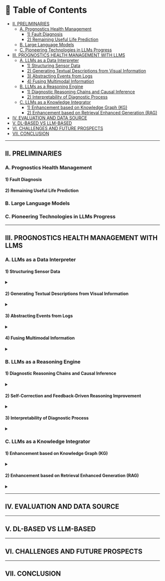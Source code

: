 # 📘 Table of Contents

- [II. PRELIMINARIES](#ii-preliminaries)
  - [A. Prognostics Health Management](#a-prognostics-health-management)
    - [1) Fault Diagnosis](#1-fault-diagnosis)
    - [2) Remaining Useful Life Prediction](#2-remaining-useful-life-prediction)
  - [B. Large Language Models](#b-large-language-models)
  - [C. Pioneering Technologies in LLMs Progress](#c-pioneering-technologies-in-llms-progress)
- [III. PROGNOSTICS HEALTH MANAGEMENT WITH LLMS](#iii-prognostics-health-management-with-llms)
  - [A. LLMs as a Data Interpreter](#a-llms-as-a-data-interpreter)
    - [1) Structuring Sensor Data](#1-structuring-sensor-data)
    - [2) Generating Textual Descriptions from Visual Information](#2-generating-textual-descriptions-from-visual-information)
    - [3) Abstracting Events from Logs](#3-abstracting-events-from-logs)
    - [4) Fusing Multimodal Information](#4-fusing-multimodal-information)
  - [B. LLMs as a Reasoning Engine](#b-llms-as-a-reasoning-engine)
    - [1) Diagnostic Reasoning Chains and Causal Inference](#1-diagnostic-reasoning-chains-and-causal-inference)
    - [2) Interpretability of Diagnostic Process](#2-interpretability-of-diagnostic-process)
  - [C. LLMs as a Knowledge Integrator](#c-llms-as-a-knowledge-integrator)
    - [1) Enhancement based on Knowledge Graph (KG)](#1-enhancement-based-on-knowledge-graph-kg)
    - [2) Enhancement based on Retrieval Enhanced Generation (RAG)](#2-enhancement-based-on-retrieval-enhanced-generation-rag)
- [IV. EVALUATION AND DATA SOURCE](#iv-evaluation-and-data-source)
- [V. DL-BASED VS LLM-BASED](#v-dl-based-vs-llm-based)
- [VI. CHALLENGES AND FUTURE PROSPECTS](#vi-challenges-and-future-prospects)
- [VII. CONCLUSION](#vii-conclusion)

---

## II. PRELIMINARIES


### A. Prognostics Health Management


#### 1) Fault Diagnosis


#### 2) Remaining Useful Life Prediction


### B. Large Language Models

### C. Pioneering Technologies in LLMs Progress


---

## III. PROGNOSTICS HEALTH MANAGEMENT WITH LLMS
### A. LLMs as a Data Interpreter
#### 1) Structuring Sensor Data
<details>
<summary></summary>

- **System Log Parsing with Large Language Models: A Review.** `arXiv` `2025`

  Beck, Viktor and Landauer, Max and Wurzenberger, Markus and Skopik, Florian and Rauber, Andreas. [[Paper](http://arxiv.org/abs/2504.04877)]

- **Using Large Language Models to Enhance the Reusability of Sensor Data.** `MDPI` `2024`

  Berenguer, Alberto and Morejón, Adriana and Tomás, David and Mazón, Jose-Norberto. [[Paper](https://www.mdpi.com/1424-8220/24/2/347)]

- **Structured Information Extraction from Scientific Text with Large Language Models.** `Nature Communications` `2024`

  Dagdelen, John and Dunn, Alexander and Lee, Sanghoon and Walker, Nicholas and Rosen, Andrew S. and Ceder, Gerbrand and Persson, Kristin A. and Jain, Anubhav. [[Paper](https://www.nature.com/articles/s41467-024-45563-x)]

- **BlendSQL: A Scalable Dialect for Unifying Hybrid Question Answering in Relational Algebra.** `arXiv` `2024`

  Glenn, Parker and Dakle, Parag and Wang, Liang and Raghavan, Preethi. [[Paper](https://aclanthology.org/2024.findings-acl.25)]

- **Multimodal LLM for Intelligent Transportation Systems.** `arXiv` `2024`

  Le, Dexter and Yunusoglu, Aybars and Tiwari, Karn and Isik, Murat and Dikmen, I. Can. [[Paper](http://arxiv.org/abs/2412.11683)]

- **A Survey on Open Information Extraction from Rule-based Model to Large Language Model.** `arXiv` `2024`

  Liu, Pai and Gao, Wenyang and Dong, Wenjie and Ai, Lin and Gong, Ziwei and Huang, Songfang and Li, Zongsheng and Hoque, Ehsan and Hirschberg, Julia and Zhang, Yue. [[Paper](http://arxiv.org/abs/2208.08690)]

- **LogParser-LLM: Advancing Efficient Log Parsing with Large Language Models.** `arXiv` `2024`

  Zhong, Aoxiao and Mo, Dengyao and Liu, Guiyang and Liu, Jinbu and Lu, Qingda and Zhou, Qi and Wu, Jiesheng and Li, Quanzheng and Wen, Qingsong. [[Paper](https://doi.org/10.1145/3637528.3671810)]

</details>

#### 2) Generating Textual Descriptions from Visual Information
<details>
<summary></summary>


- **Enhancing Data Literacy On-Demand: LLMs as Guides for Novices in Chart Interpretation.** `IEEE` `2025`

  Choe, Kiroong and Lee, Chaerin and Lee, Soohyun and Song, Jiwon and Cho, Aeri and Kim, Nam Wook and Seo, Jinwook. [[Paper](https://ieeexplore.ieee.org/abstract/document/10555321)]


- **Bridging Expert Knowledge and Sensor Measurements for Machine Fault Quantification with Large Language Models.** `IEEE` `2024`

  Jose, Sagar and Nguyen, Khanh T.P and Medjaher, Kamal and Zemouri, Ryad and Lévesque, Mélanie and Tahan, Antoine. [[Paper](https://ieeexplore.ieee.org/abstract/document/10637229)]

- **A Text-Based Knowledge-Embedded Soft Sensing Modeling Approach for General Industrial Process Tasks Based on Large Language Model.** `arXiv` `2025`

  Tong, Shuo and Liu, Han and Guo, Runyuan and Tian, Xueqiong and Wang, Wenqing and Liu, Ding and Zhang, Youmin. [[Paper](http://arxiv.org/abs/2501.05075)]


</details>

#### 3) Abstracting Events from Logs
<details>
<summary></summary>


- **ContextLLM: Meaningful Context Reasoning from Multi-Sensor and Multi-Device Data Using LLMs | Proceedings of the 26th International Workshop on Mobile Computing Systems and Applications.** `ACM Conferences` `2025`

  *Post, Kevin, et al. *. [[Paper](https://dl.acm.org/doi/10.1145/3708468.3711892)]

- **LogLLM: Log-based Anomaly Detection Using Large Language Models.** `arXiv` `2025`

  Guan, Wei and Cao, Jian and Qian, Shiyou and Gao, Jianqi and Ouyang, Chun. [[Paper](http://arxiv.org/abs/2411.08561)]

- **Data Interpreter: An LLM Agent For Data Science.** `arXiv` `2024`

  Hong, Sirui and Lin, Yizhang and Liu, Bang and Liu, Bangbang and Wu, Binhao and Zhang, Ceyao and Wei, Chenxing and Li, Danyang and Chen, Jiaqi and Zhang, Jiayi and Wang, Jinlin and Zhang, Li and Zhang, Lingyao and Yang, Min and Zhuge, Mingchen and Guo, Taicheng and Zhou, Tuo and Tao, Wei and Tang, Xiangru and Lu, Xiangtao and Zheng, Xiawu and Liang, Xinbing and Fei, Yaying and Cheng, Yuheng and Gou, Zhibin and Xu, Zongze and Wu, Chenglin. [[Paper](http://arxiv.org/abs/2402.18679)]

- **Exploring the Effectiveness of LLMs in Automated Logging Generation: An Empirical Study.** `arXiv` `2024`

  Li, Yichen and Huo, Yintong and Jiang, Zhihan and Zhong, Renyi and He, Pinjia and Su, Yuxin and Briand, Lionel and Lyu, Michael R.. [[Paper](http://arxiv.org/abs/2307.05950)]

- **Maintaining Data Freshness in Distributed Cyber-Physical Systems.** `IEEE` `2019`

  Li, Guohui and Li, Jianjun and Guo, Bing and others. [[Paper](https://ieeexplore.ieee.org/abstract/document/8611386/)]

- **Towards LLM-Powered Ambient Sensor Based Multi-Person Human Activity Recognition.** `IEEE` `2025`

  *Chen, Xi, Julien Cumin, Fano Ramparany, and Dominique Vaufreydaz.*. [[Paper](https://ieeexplore.ieee.org/abstract/document/10763542)]

- **LLM-TSFD: An Industrial Time Series Human-in-the-Loop Fault Diagnosis Method Based on a Large Language Model.** `Online` `2025`

  *Zhang, Qi and Xu, Chao and Li, Jie and Sun, Yicheng and Bao, Jinsong and Zhang, Dan*. [[Paper](https://www.sciencedirect.com/science/article/abs/pii/S0957417424027283)]


</details>

#### 4) Fusing Multimodal Information
<details>
<summary></summary>


- **Multimodal Data Fusion: An Overview of Methods, Challenges, and Prospects.** `IEEE` `2015`

  Lahat, Dana and Adali, Tülay and Jutten, Christian. [[Paper](https://ieeexplore.ieee.org/abstract/document/7214350)]

- **Dynamic Vision-Based Machinery Fault Diagnosis with Cross-Modality Feature Alignment.** `IEEE` `2024`

  Li, Xiang and Yu, Shupeng and Lei, Yaguo and Li, Naipeng and Yang, Bin. [[Paper](https://ieeexplore.ieee.org/document/10664604)]

- **TaskSense: A Translation-like Approach for Tasking Heterogeneous Sensor Systems with LLMs | Proceedings of the 23rd ACM Conference on Embedded Networked Sensor Systems.** `ACM Conferences` `2025`

  Liu, Kaiwei and. [[Paper](https://dl.acm.org/doi/10.1145/3715014.3722070)]


- **Large Language Models as Data Preprocessors.** `arXiv` `2024`

  Zhang, Haochen and Dong, Yuyang and Xiao, Chuan and Oyamada, Masafumi. [[Paper](http://arxiv.org/abs/2308.16361)]

</details>



### B. LLMs as a Reasoning Engine


#### 1) Diagnostic Reasoning Chains and Causal Inference
<details>
<summary></summary>
  
- **A Case-Based Reasoning System for Fault Detection and Isolation: A Case Study on Complex Gearboxes.** `Journal` `2019`

  Boral, Soumava and Chaturvedi, Sanjay Kumar and Naikan, V.N.A.. [[Paper](https://doi.org/10.1108/JQME-05-2018-0039)]

- **Program of Thoughts Prompting: Disentangling Computation from Reasoning for Numerical Reasoning Tasks.** `arXiv` `2023`

  Chen, Wenhu and Ma, Xueguang and Wang, Xinyi and Cohen, William W.. [[Paper](http://arxiv.org/abs/2211.12588)]

- **Knowledge-Based Fault Diagnosis in Industrial Internet of Things: A Survey.** `IEEE` `2022`

  Chi, Yuanfang and Dong, Yanjie and Wang, Z. Jane and Yu, F. Richard and Leung, Victor C. M.. [[Paper](https://ieeexplore.ieee.org/abstract/document/9745085)]

- **Large Language Models Are Reasoning Teachers.** `Online` `2023`

  Ho, Namgyu and Schmid, Laura and Yun, Se-Young. [[Paper](https://aclanthology.org/2023.acl-long.830/)]

- **Forward-Backward Reasoning in Large Language Models for Mathematical Verification.** `Online` `2024`

  Jiang, Weisen and Shi, Han and Yu, Longhui and Liu, Zhengying and Zhang, Yu and Li, Zhenguo and Kwok, James. [[Paper](https://aclanthology.org/2024.findings-acl.397/)]

- **Making Language Models Better Reasoners with Step-Aware Verifier.** `Online` `2023`

  Li, Yifei and Lin, Zeqi and Zhang, Shizhuo and Fu, Qiang and Chen, Bei and Lou, Jian-Guang and Chen, Weizhu. [[Paper](https://aclanthology.org/2023.acl-long.291/)]

- **Electrical Load Forecasting Using Edge Computing and Federated Learning.** `IEEE` `2020`

  Taïk, Afaf and Cherkaoui, Soumaya.

- **Applying a Case-Based Reasoning Method for Fault Diagnosis during Maintenance.** `Online` `2009`

  Tsai, Y-T. [[Paper](https://doi.org/10.1243/09544062JMES1588)]

- **Machine Fault Diagnosis and Prognosis: The State of The Art.** `IEEE` `2009`

  Van Tung, Tran and Yang, Bo-Suk.

- **Self-Reasoning Language Models: Unfold Hidden Reasoning Chains with Few Reasoning Catalyst.** `Online` `2025`

  Wang, Hongru and Cai, Deng and Zhong, Wanjun and Huang, Shijue and Pan, Jeff Z. and Liu, Zeming and Wong, Kam-Fai. [[Paper](https://aclanthology.org/2025.findings-acl.291/)]

- **Enhancing Fault Troubleshooting through Human-Machine Collaboration: A Multi-Stage Reasoning Approach.** `IEEE` `2024`

  Wen, Sijie and Chen, Yongming and Pan, Xinyu and Zhuang, Weibin and Li, Xinyu. [[Paper](https://ieeexplore.ieee.org/abstract/document/10711734)]

- **Large Language Models Perform Diagnostic Reasoning.** `arXiv` `2023`

  Wu, Cheng-Kuang and Chen, Wei-Lin and Chen, Hsin-Hsi. [[Paper](http://arxiv.org/abs/2307.08922)]

- **DrHouse: An LLM-empowered Diagnostic Reasoning System through Harnessing Outcomes from Sensor Data and Expert Knowledge.** `ACM Conferences` `2024`

  Yang, Bufang and Jiang, Siyang and Xu, Lilin and Liu, Kaiwei and Li, Hai and Xing, Guoliang and Chen, Hongkai and Jiang, Xiaofan and Yan, Zhenyu. [[Paper](https://dl.acm.org/doi/10.1145/3699765)]

- **CausalKGPT: Industrial Structure Causal Knowledge-Enhanced Large Language Model for Cause Analysis of Quality Problems in Aerospace Product Manufacturing.** `Online` `2024`

  Zhou, Bin and Li, Xinyu and Liu, Tianyuan and Xu, Kaizhou and Liu, Wei and Bao, Jinsong. [[Paper](https://www.sciencedirect.com/science/article/pii/S1474034623004615)]

- **A Modeling and Probabilistic Reasoning Method of Dynamic Uncertain Causality Graph for Industrial Fault Diagnosis.** `Online` `2014`

  Dong, Chun-Ling and Zhang, Qin and Geng, Shi-Chao. [[Paper](https://doi.org/10.1007/s11633-014-0791-8)]

- **Reasoning with Language Model Is Planning with World Model.** `Online` `2023`

  Hao, Shibo and Gu, Yi and Ma, Haodi and Hong, Joshua and Wang, Zhen and Wang, Daisy and Hu, Zhiting. [[Paper](https://aclanthology.org/2023.emnlp-main.507/)]

- **Can Large Language Models Infer Causation from Correlation?.** `arXiv` `2024`

  Jin, Zhijing and Liu, Jiarui and Lyu, Zhiheng and Poff, Spencer and Sachan, Mrinmaya and Mihalcea, Rada and Diab, Mona and Schölkopf, Bernhard. [[Paper](http://arxiv.org/abs/2306.05836)]

- **LLMs Are Prone to Fallacies in Causal Inference.** `arXiv` `2024`

  Joshi, Nitish and Saparov, Abulhair and Wang, Yixin and He, He. [[Paper](http://arxiv.org/abs/2406.12158)]

- **Large Language Models and Causal Inference in Collaboration: A Comprehensive Survey.** `Online` `2025`

  Liu, Xiaoyu and Xu, Paiheng and Wu, Junda and Yuan, Jiaxin and Yang, Yifan and Zhou, Yuhang and Liu, Fuxiao and Guan, Tianrui and Wang, Haoliang and Yu, Tong and McAuley, Julian and Ai, Wei and Huang, Furong. [[Paper](https://aclanthology.org/2025.findings-naacl.427/)]

- **Seg-Zero: Reasoning-Chain Guided Segmentation via Cognitive Reinforcement.** `arXiv` `2025`

  Liu, Yuqi and Peng, Bohao and Zhong, Zhisheng and Yue, Zihao and Lu, Fanbin and Yu, Bei and Jia, Jiaya. [[Paper](http://arxiv.org/abs/2503.06520)]

- **Causal Order: The Key to Leveraging Imperfect Experts in Causal Inference.** `arXiv` `2025`

  Vashishtha, Aniket and Reddy, Abbavaram Gowtham and Kumar, Abhinav and Bachu, Saketh and Balasubramanian, Vineeth N. and Sharma, Amit. [[Paper](http://arxiv.org/abs/2310.15117)]

- **Causal Discriminative Modeling for Robust Cloud Service Fault Detection.** `Online` `2024`

  Wang, Heyi. [[Paper](https://ashpress.org/index.php/jcts/article/view/193)]
</details>


#### 2) Self-Correction and Feedback-Driven Reasoning Improvement
<details>
<summary></summary>

- **QueryAgent: A Reliable and Efficient Reasoning Framework with Environmental Feedback-based Self-Correction.** `arXiv` `2024`

  Huang, Xiang and Cheng, Sitao and Huang, Shanshan and Shen, Jiayu and Xu, Yong and Zhang, Chaoyun and Qu, Yuzhong. [[Paper](http://arxiv.org/abs/2403.11886)]

- **Learning to Correction: Explainable Feedback Generation for Visual Commonsense Reasoning Distractor | Proceedings of the 32nd ACM International Conference on Multimedia.** `ACM Conferences` `2025`

  Jiali Chen, Xusen Hei, Yuqi Xue, Yuancheng Wei, Jiayuan Xie, Yi Cai, Qing Li. [[Paper](https://dl.acm.org/doi/10.1145/3664647.3681590)]

- **Making Language Models Better Reasoners with Step-Aware Verifier.** `Online` `2023`

  Li, Yifei and Lin, Zeqi and Zhang, Shizhuo and Fu, Qiang and Chen, Bei and Lou, Jian-Guang and Chen, Weizhu. [[Paper](https://aclanthology.org/2023.acl-long.291/)]

- **REFINER: Reasoning Feedback on Intermediate Representations.** `arXiv` `2024`

  Paul, Debjit and Ismayilzada, Mete and Peyrard, Maxime and Borges, Beatriz and Bosselut, Antoine and West, Robert and Faltings, Boi. [[Paper](http://arxiv.org/abs/2304.01904)]

- **RL4F: Generating Natural Language Feedback with Reinforcement Learning for Repairing Model Outputs.** `Online` `2023`

  Akyurek, Afra Feyza and Akyurek, Ekin and Kalyan, Ashwin and Clark, Peter and Wijaya, Derry Tanti and Tandon, Niket. [[Paper](https://aclanthology.org/2023.acl-long.427/)]

- **Embedding Self-Correction as an Inherent Ability in Large Language Models for Enhanced Mathematical Reasoning.** `arXiv` `2025`

  Gao, Kuofeng and Cai, Huanqia and Shuai, Qingyao and Gong, Dihong and Li, Zhifeng. [[Paper](http://arxiv.org/abs/2410.10735)]

- **Large Language Models Cannot Self-Correct Reasoning Yet.** `Online` `2023`

  Huang, Jie and Chen, Xinyun and Mishra, Swaroop and Zheng, Huaixiu Steven and Yu, Adams Wei and Song, Xinying and Zhou, Denny. [[Paper](https://openreview.net/forum?id=IkmD3fKBPQ)]

- **Improving Intermediate Reasoning in Zero-Shot Chain-of-Thought for Large Language Models with Filter Supervisor-Self Correction.** `Online` `2025`

  Jun Sun. [[Paper](https://www.sciencedirect.com/science/article/abs/pii/S0925231224019908)]

- **Self-Refine: Iterative Refinement with Self-Feedback.** `Online` `2023`

  Madaan, Aman and Tandon, Niket and Gupta, Prakhar and Hallinan, Skyler and Gao, Luyu and Wiegreffe, Sarah and Alon, Uri and Dziri, Nouha and Prabhumoye, Shrimai and Yang, Yiming and Gupta, Shashank and Majumder, Bodhisattwa Prasad and Hermann, Katherine and Welleck, Sean and Yazdanbakhsh, Amir and Clark, Peter. [[Paper](https://openreview.net/forum?id=S37hOerQLB)]

- **Fine-Tuning on Diverse Reasoning Chains Drives Within-Inference CoT Refinement in LLMs.** `arXiv` `2025`

  Puerto, Haritz and Chubakov, Tilek and Zhu, Xiaodan and Madabushi, Harish Tayyar and Gurevych, Iryna. [[Paper](http://arxiv.org/abs/2407.03181)]

- **Self-Consistency Improves Chain of Thought Reasoning in Language Models.** `arXiv` `2023`

  Wang, Xuezhi and Wei, Jason and Schuurmans, Dale and Le, Quoc and Chi, Ed and Narang, Sharan and Chowdhery, Aakanksha and Zhou, Denny. [[Paper](http://arxiv.org/abs/2203.11171)]

- **RCOT: Detecting and Rectifying Factual Inconsistency in Reasoning by Reversing Chain-of-Thought.** `arXiv` `2023`

  Xue, Tianci and Wang, Ziqi and Wang, Zhenhailong and Han, Chi and Yu, Pengfei and Ji, Heng. [[Paper](http://arxiv.org/abs/2305.11499)]

</details>

#### 3) Interpretability of Diagnostic Process
<details>
<summary></summary>

- **A Spectral Interpretable Bearing Fault Diagnosis Framework Powered by Large Language Models.** `MDPI` `2025`

  Bao, Panfeng and Yi, Wenjun and Zhu, Yue and Shen, Yufeng and Peng, Haotian. [[Paper](https://www.mdpi.com/1424-8220/25/12/3822)]

- **Enhancing Reliability Through Interpretability: A Comprehensive Survey of Interpretable Intelligent Fault Diagnosis in Rotating Machinery.** `IEEE` `2024`

  Chen, Gang and Yuan, Junlin and Zhang, Yiyue and Zhu, Hanyue and Huang, Ruyi and Wang, Fengtao and Li, Weihua. [[Paper](https://ieeexplore.ieee.org/abstract/document/10600683)]

- **Integrating LLMs for Explainable Fault Diagnosis in Complex Systems.** `arXiv` `2024`

  Dave, Akshay J. and Nguyen, Tat Nghia and Vilim, Richard B.. [[Paper](http://arxiv.org/abs/2402.06695)]



- **An Interpretable Approach Using Hybrid Graph Networks and Explainable AI for Intelligent Diagnosis Recommendations in Chronic Disease Care.** `Online` `2024`

  Huang, Mengxing and Zhang, Xiu Shi and Bhatti, Uzair Aslam and Wu, YuanYuan and Zhang, Yu and Yasin Ghadi, Yazeed. [[Paper](https://www.sciencedirect.com/science/article/pii/S1746809423013460)]

- **Variational Attention-Based Interpretable Transformer Network for Rotary Machine Fault Diagnosis.** `IEEE` `2024`

  Li, Yasong and Zhou, Zheng and Sun, Chuang and Chen, Xuefeng and Yan, Ruqiang. [[Paper](https://ieeexplore.ieee.org/abstract/document/9887963)]

- **WavCapsNet: An Interpretable Intelligent Compound Fault Diagnosis Method by Backward Tracking.** `IEEE` `2023`

  Li, Weihua and Lan, Hao and Chen, Junbin and Feng, Ke and Huang, Ruyi. [[Paper](https://ieeexplore.ieee.org/abstract/document/10143698)]

- **The Interpretable Reasoning and Intelligent Decision-Making Based on Event Knowledge Graph With LLMs in Fault Diagnosis Scenarios.** `IEEE` `2025`

  Men, ChangHao and Han, Yu and Wang, Ping and Tao, JianYuan and Huang, Cheng-Geng. [[Paper](https://ieeexplore.ieee.org/abstract/document/10925425)]

- **Intelligent Fault Diagnosis and Visual Interpretability of Rotating Machinery Based on Residual Neural Network.** `Online` `2022`

  Yu, Shihang and Wang, Min and Pang, Shanchen and Song, Limei and Qiao, Sibo. [[Paper](https://www.sciencedirect.com/science/article/pii/S0263224122004778)]


</details>


### C. LLMs as a Knowledge Integrator


#### 1) Enhancement based on Knowledge Graph (KG)
<details>
<summary></summary>

- **Large Knowledge Model: Perspectives and Challenges.** `arXiv` `2024`

  Chen, Huajun. [[Paper](http://arxiv.org/abs/2312.02706)]

- **Knowledge Graphs: Opportunities and Challenges | Artificial Intelligence Review.** `Online` `2025`

  Ciyuan Peng, Feng Xia, Mehdi Naseriparsa \& Francesco Osborne. [[Paper](https://link.springer.com/article/10.1007/s10462-023-10465-9)]

- **Chatlaw: A Multi-Agent Collaborative Legal Assistant with Knowledge Graph Enhanced Mixture-of-Experts Large Language Model.** `arXiv` `2024`

  Cui, Jiaxi and Ning, Munan and Li, Zongjian and Chen, Bohua and Yan, Yang and Li, Hao and Ling, Bin and Tian, Yonghong and Yuan, Li. [[Paper](http://arxiv.org/abs/2306.16092)]

- **EXplainable Neural-Symbolic Learning (\mkbibemphX-NeSyL) Methodology to Fuse Deep Learning Representations with Expert Knowledge Graphs: The MonuMAI Cultural Heritage Use Case** `Online` `2022`

  Díaz-Rodríguez, Natalia and Lamas, Alberto and Sanchez, Jules and Franchi, Gianni and Donadello, Ivan and Tabik, Siham and Filliat, David and Cruz, Policarpo and Montes, Rosana and Herrera, Francisco. [[Paper](https://www.sciencedirect.com/science/article/pii/S1566253521001986)]

- **Knowledge Graph-Enhanced Molecular Contrastive Learning with Functional Prompt.** `Online` `2023`

  Fang, Yin and Zhang, Qiang and Zhang, Ningyu and Chen, Zhuo and Zhuang, Xiang and Shao, Xin and Fan, Xiaohui and Chen, Huajun. [[Paper](https://www.nature.com/articles/s42256-023-00654-0)]


- **Graph Convolutional Neural Network for Intelligent Fault Diagnosis of Machines via Knowledge Graph.** `IEEE` `2024`

  Mao, Zehui and Wang, Huan and Jiang, Bin and Xu, Juan and Guo, Huifeng. [[Paper](https://ieeexplore.ieee.org/abstract/document/10454020)]

- **Knowledge Graph Large Language Model (KG-LLM) for Link Prediction.** `arXiv` `2025`

  Shu, Dong and Chen, Tianle and Jin, Mingyu and Zhang, Chong and Du, Mengnan and Zhang, Yongfeng. [[Paper](http://arxiv.org/abs/2403.07311)]

- **Knowledge Graph Accuracy Evaluation: An LLM-enhanced Embedding Approach.** `International Journal` `2025`

  Zhang, Mingtao and Yang, Guoli and Liu, Yi and Shi, Jing and Bai, Xiaoying. [[Paper](https://doi.org/10.1007/s41060-024-00661-3)]


- **Leveraging on Causal Knowledge for Enhancing the Root Cause Analysis of Equipment Spot Inspection Failures.** `Online` `2022`

  Zhou, Bin and Li, Jie and Li, Xinyu and Hua, Bao and Bao, Jinsong. [[Paper](https://doi.org/10.1016/j.aei.2022.101799)]

- **LLMs for Knowledge Graph Construction and Reasoning: Recent Capabilities and Future Opportunities.** `Online` `2024`

  Zhu, Yuqi and Wang, Xiaohan and Chen, Jing and Qiao, Shuofei and Ou, Yixin and Yao, Yunzhi and Deng, Shumin and Chen, Huajun and Zhang, Ningyu. [[Paper](https://doi.org/10.1007/s11280-024-01297-w)]

- **Multi-Modal Knowledge Graph Construction and Application: A Survey.** `IEEE` `2024`

  Zhu, Xiangru and Li, Zhixu and Wang, Xiaodan and Jiang, Xueyao and Sun, Penglei and Wang, Xuwu and Xiao, Yanghua and Yuan, Nicholas Jing. [[Paper](https://ieeexplore.ieee.org/abstract/document/9961954)]

</details>

#### 2) Enhancement based on Retrieval Enhanced Generation (RAG)
<details>
<summary></summary>

- **Application of Retrieval-Augmented Generation for Interactive Industrial Knowledge Management via a Large Language Model.** `science` `2025`

  Chen, Lun-Chi and Pardeshi, Mayuresh Sunil and Liao, Yi-Xiang and Pai, Kai-Chih. [[Paper](https://www.sciencedirect.com/science/article/pii/S0920548925000248)]

- **Vul-RAG: Enhancing LLM-based Vulnerability Detection via Knowledge-level RAG.** `arXiv` `2025`

  Du, Xueying and Zheng, Geng and Wang, Kaixin and Zou, Yi and Wang, Yujia and Deng, Wentai and Feng, Jiayi and Liu, Mingwei and Chen, Bihuan and Peng, Xin and Ma, Tao and Lou, Yiling. [[Paper](http://arxiv.org/abs/2406.11147)]

- **Vul-RAG: Enhancing LLM-based Vulnerability Detection via Knowledge-level RAG.** `arXiv` `2025`

  Du, Xueying and Zheng, Geng and Wang, Kaixin and Zou, Yi and Wang, Yujia and Deng, Wentai and Feng, Jiayi and Liu, Mingwei and Chen, Bihuan and Peng, Xin and Ma, Tao and Lou, Yiling. [[Paper](http://arxiv.org/abs/2406.11147)]

- **From Human Experts to Machines: An LLM Supported Approach to Ontology and Knowledge Graph Construction.** `arXiv` `2024`

  Kommineni, Vamsi Krishna and König-Ries, Birgitta and Samuel, Sheeba. [[Paper](http://arxiv.org/abs/2403.08345)]

- **Enhancing LLM Factual Accuracy with RAG to Counter Hallucinations: A Case Study on Domain-Specific Queries in Private Knowledge-Bases.** `arXiv` `2024`

  Li, Jiarui and Yuan, Ye and Zhang, Zehua. [[Paper](http://arxiv.org/abs/2403.10446)]

- **How Much Can RAG Help the Reasoning of LLM?.** `arXiv` `2024`

  Liu, Jingyu and Lin, Jiaen and Liu, Yong. [[Paper](http://arxiv.org/abs/2410.02338)]

- **QA-RAG: Exploring LLM Reliance on External Knowledge.** `MDPI` `2025`

  Mansurova, A., Mansurova, A., \& Nugumanova, A.. [[Paper](https://www.mdpi.com/2504-2289/8/9/115)]

- **LLM-R: A Framework for Domain-Adaptive Maintenance Scheme Generation Combining Hierarchical Agents and RAG.** `arXiv` `2024`

  Tao, Laifa and Huang, Qixuan and Wu, Xianjun and Zhang, Weiwei and Wu, Yunlong and Li, Bin and Lu, Chen and Hai, Xingshuo. [[Paper](http://arxiv.org/abs/2411.04476)]

- **ReF-DDPM: A Novel DDPM-based Data Augmentation Method for Imbalanced Rolling Bearing Fault Diagnosis.** `Online` `2024`

  Yu, Tian and Li, Chaoshun and Huang, Jie and Xiao, Xiangqu and Zhang, Xiaoyuan and Li, Yuhong and Fu, Bitao. [[Paper](https://www.sciencedirect.com/science/article/pii/S0951832024004150)]

- **KnowAgent: Knowledge-Augmented Planning for LLM-Based Agents.** `arXiv` `2025`

  Zhu, Yuqi and Qiao, Shuofei and Ou, Yixin and Deng, Shumin and Lyu, Shiwei and Shen, Yue and Liang, Lei and Gu, Jinjie and Chen, Huajun and Zhang, Ningyu. [[Paper](http://arxiv.org/abs/2403.03101)]

</details>


---

## IV. EVALUATION AND DATA SOURCE


---

## V. DL-BASED VS LLM-BASED




---

## VI. CHALLENGES AND FUTURE PROSPECTS


---

## VII. CONCLUSION

